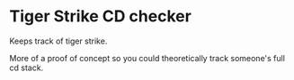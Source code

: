 # Tiger Strike CD checker

Keeps track of tiger strike.

More of a proof of concept so you could theoretically track someone's full cd stack.
